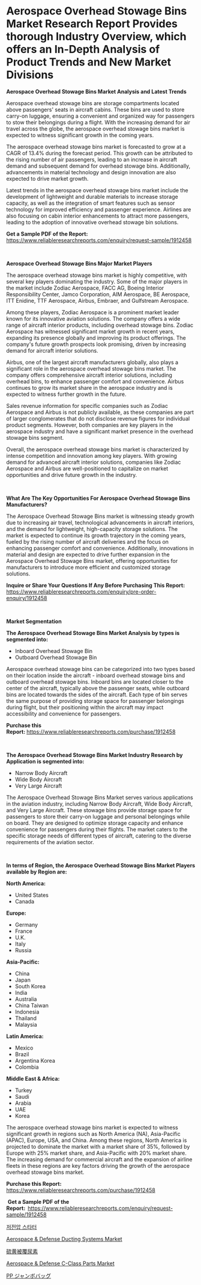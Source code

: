 <p><h1>Aerospace Overhead Stowage Bins Market Research Report Provides thorough Industry Overview, which offers an In-Depth Analysis of Product Trends and New Market Divisions</h1></p><p><strong>Aerospace Overhead Stowage Bins Market Analysis and Latest Trends</strong></p>
<p><p>Aerospace overhead stowage bins are storage compartments located above passengers' seats in aircraft cabins. These bins are used to store carry-on luggage, ensuring a convenient and organized way for passengers to stow their belongings during a flight. With the increasing demand for air travel across the globe, the aerospace overhead stowage bins market is expected to witness significant growth in the coming years.</p><p>The aerospace overhead stowage bins market is forecasted to grow at a CAGR of 13.4% during the forecast period. This growth can be attributed to the rising number of air passengers, leading to an increase in aircraft demand and subsequent demand for overhead stowage bins. Additionally, advancements in material technology and design innovation are also expected to drive market growth.</p><p>Latest trends in the aerospace overhead stowage bins market include the development of lightweight and durable materials to increase storage capacity, as well as the integration of smart features such as sensor technology for improved efficiency and passenger experience. Airlines are also focusing on cabin interior enhancements to attract more passengers, leading to the adoption of innovative overhead stowage bin solutions.</p></p>
<p><strong>Get a Sample PDF of the Report:&nbsp;</strong> <a href="https://www.reliableresearchreports.com/enquiry/request-sample/1912458">https://www.reliableresearchreports.com/enquiry/request-sample/1912458</a></p>
<p>&nbsp;</p>
<p><strong>Aerospace Overhead Stowage Bins Major Market Players</strong></p>
<p><p>The aerospace overhead stowage bins market is highly competitive, with several key players dominating the industry. Some of the major players in the market include Zodiac Aerospace, FACC AG, Boeing Interior Responsibility Center, Jamco Corporation, AIM Aerospace, BE Aerospace, ITT Enidine, TTF Aerospace, Airbus, Embraer, and Gulfstream Aerospace.</p><p>Among these players, Zodiac Aerospace is a prominent market leader known for its innovative aviation solutions. The company offers a wide range of aircraft interior products, including overhead stowage bins. Zodiac Aerospace has witnessed significant market growth in recent years, expanding its presence globally and improving its product offerings. The company's future growth prospects look promising, driven by increasing demand for aircraft interior solutions.</p><p>Airbus, one of the largest aircraft manufacturers globally, also plays a significant role in the aerospace overhead stowage bins market. The company offers comprehensive aircraft interior solutions, including overhead bins, to enhance passenger comfort and convenience. Airbus continues to grow its market share in the aerospace industry and is expected to witness further growth in the future.</p><p>Sales revenue information for specific companies such as Zodiac Aerospace and Airbus is not publicly available, as these companies are part of larger conglomerates that do not disclose revenue figures for individual product segments. However, both companies are key players in the aerospace industry and have a significant market presence in the overhead stowage bins segment.</p><p>Overall, the aerospace overhead stowage bins market is characterized by intense competition and innovation among key players. With growing demand for advanced aircraft interior solutions, companies like Zodiac Aerospace and Airbus are well-positioned to capitalize on market opportunities and drive future growth in the industry.</p></p>
<p>&nbsp;</p>
<p><strong>What Are The Key Opportunities For Aerospace Overhead Stowage Bins Manufacturers?</strong></p>
<p><p>The Aerospace Overhead Stowage Bins market is witnessing steady growth due to increasing air travel, technological advancements in aircraft interiors, and the demand for lightweight, high-capacity storage solutions. The market is expected to continue its growth trajectory in the coming years, fueled by the rising number of aircraft deliveries and the focus on enhancing passenger comfort and convenience. Additionally, innovations in material and design are expected to drive further expansion in the Aerospace Overhead Stowage Bins market, offering opportunities for manufacturers to introduce more efficient and customized storage solutions.</p></p>
<p><strong>Inquire or Share Your Questions If Any Before Purchasing This Report:</strong> <a href="https://www.reliableresearchreports.com/enquiry/pre-order-enquiry/1912458">https://www.reliableresearchreports.com/enquiry/pre-order-enquiry/1912458</a></p>
<p>&nbsp;</p>
<p><strong>Market Segmentation</strong></p>
<p><strong>The Aerospace Overhead Stowage Bins Market Analysis by types is segmented into:</strong></p>
<p><ul><li>Inboard Overhead Stowage Bin</li><li>Outboard Overhead Stowage Bin</li></ul></p>
<p><p>Aerospace overhead stowage bins can be categorized into two types based on their location inside the aircraft - inboard overhead stowage bins and outboard overhead stowage bins. Inboard bins are located closer to the center of the aircraft, typically above the passenger seats, while outboard bins are located towards the sides of the aircraft. Each type of bin serves the same purpose of providing storage space for passenger belongings during flight, but their positioning within the aircraft may impact accessibility and convenience for passengers.</p></p>
<p><strong>Purchase this Report:&nbsp;</strong><a href="https://www.reliableresearchreports.com/purchase/1912458">https://www.reliableresearchreports.com/purchase/1912458</a></p>
<p>&nbsp;</p>
<p><strong>The Aerospace Overhead Stowage Bins Market Industry Research by Application is segmented into:</strong></p>
<p><ul><li>Narrow Body Aircraft</li><li>Wide Body Aircraft</li><li>Very Large Aircraft</li></ul></p>
<p><p>The Aerospace Overhead Stowage Bins Market serves various applications in the aviation industry, including Narrow Body Aircraft, Wide Body Aircraft, and Very Large Aircraft. These stowage bins provide storage space for passengers to store their carry-on luggage and personal belongings while on board. They are designed to optimize storage capacity and enhance convenience for passengers during their flights. The market caters to the specific storage needs of different types of aircraft, catering to the diverse requirements of the aviation sector.</p></p>
<p>&nbsp;</p>
<p><strong>In terms of Region, the Aerospace Overhead Stowage Bins Market Players available by Region are:</strong></p>
<p>
    <p> <strong> North America: </strong>
        <ul>
            <li>United States</li>
            <li>Canada</li>
        </ul>
        </p> 
    <p> <strong> Europe: </strong>
        <ul>
            <li>Germany</li>
            <li>France</li>
            <li>U.K.</li>
            <li>Italy</li>
            <li>Russia</li>
        </ul>
        </p> 
    <p> <strong> Asia-Pacific: </strong>
        <ul>
            <li>China</li>
            <li>Japan</li>
            <li>South Korea</li>
            <li>India</li>
            <li>Australia</li>
            <li>China Taiwan</li>
            <li>Indonesia</li>
            <li>Thailand</li>
            <li>Malaysia</li>
        </ul>
        </p> 
    <p> <strong> Latin America: </strong>
        <ul>
            <li>Mexico</li>
            <li>Brazil</li>
            <li>Argentina Korea</li>
            <li>Colombia</li>
        </ul>
        </p> 
    <p> <strong> Middle East & Africa: </strong>
        <ul>
            <li>Turkey</li>
            <li>Saudi</li>
            <li>Arabia</li>
            <li>UAE</li>
            <li>Korea</li>
        </ul>
    </p>
    </p>
<p><p>The aerospace overhead stowage bins market is expected to witness significant growth in regions such as North America (NA), Asia-Pacific (APAC), Europe, USA, and China. Among these regions, North America is projected to dominate the market with a market share of 35%, followed by Europe with 25% market share, and Asia-Pacific with 20% market share. The increasing demand for commercial aircraft and the expansion of airline fleets in these regions are key factors driving the growth of the aerospace overhead stowage bins market.</p></p>
<p><strong>Purchase this Report: </strong><a href="https://www.reliableresearchreports.com/purchase/1912458">https://www.reliableresearchreports.com/purchase/1912458</a></p>
<p>&nbsp;<strong>Get a Sample PDF of the Report:&nbsp;&nbsp;</strong><a href="https://www.reliableresearchreports.com/enquiry/request-sample/1912458">https://www.reliableresearchreports.com/enquiry/request-sample/1912458</a></p>
<p><strong></strong></p>
<p><p><a href="https://medium.com/@sinjinluong3e0awx2m195k76/%EA%B0%90%EC%95%88%EB%90%9C-%EC%A0%84%EC%95%95-%EC%8A%A4%ED%83%80%ED%84%B0-%EC%8B%9C%EC%9E%A5-%EB%B3%B4%EA%B3%A0%EC%84%9C%EB%8A%94-%EC%9D%B4-%EC%8B%9C%EC%9E%A5%EC%9D%98-%EC%B5%9C%EC%8B%A0-%ED%8A%B8%EB%A0%8C%EB%93%9C%EC%99%80-%EC%84%B1%EC%9E%A5-%EA%B8%B0%ED%9A%8C%EB%A5%BC-%EA%B3%B5%EA%B0%9C%ED%95%A9%EB%8B%88%EB%8B%A4-a44b8559e5d9">저전압 스타터</a></p><p><a href="https://github.com/lubmix/Market-Research-Report-List-1/blob/main/aerospace-defense-ducting-systems-market.md">Aerospace & Defense Ducting Systems Market</a></p><p><a href="https://medium.com/@luispacocha/%E7%A1%AB%E9%BB%84%E3%82%B3%E3%83%BC%E3%83%86%E3%82%A3%E3%83%B3%E3%82%B0%E3%82%A6%E3%83%AC%E3%82%A2%E5%B8%82%E5%A0%B4-%E3%82%BF%E3%82%A4%E3%83%97-%E3%82%A2%E3%83%97%E3%83%AA%E3%82%B1%E3%83%BC%E3%82%B7%E3%83%A7%E3%83%B3-%E5%9C%B0%E7%90%86%E3%81%AB%E3%82%88%E3%82%8B%E7%B7%8F%E5%90%88%E8%A9%95%E4%BE%A1-137cf7d096fd">硫黄被覆尿素</a></p><p><a href="https://github.com/joannagoyvaerts/Market-Research-Report-List-1/blob/main/aerospace-defense-c-class-parts-market.md">Aerospace & Defense C-Class Parts Market</a></p><p><a href="https://medium.com/@luispacocha/pp%E3%82%B8%E3%83%A3%E3%83%B3%E3%83%9C%E3%83%90%E3%83%83%E3%82%B0%E5%B8%82%E5%A0%B4%E3%81%AF-%E5%B8%82%E5%A0%B4%E3%82%B7%E3%82%A7%E3%82%A2-%E3%82%B5%E3%82%A4%E3%82%BA-%E3%81%9D%E3%81%97%E3%81%A62031%E5%B9%B4%E3%81%BE%E3%81%A7%E3%81%AE%E4%BA%88%E6%B8%AC%E3%81%AB%E7%84%A6%E7%82%B9%E3%82%92%E5%BD%93%E3%81%A6%E3%81%A6%E3%81%84%E3%81%BE%E3%81%99-ddf2d52f8401">PP ジャンボバッグ</a></p></p>